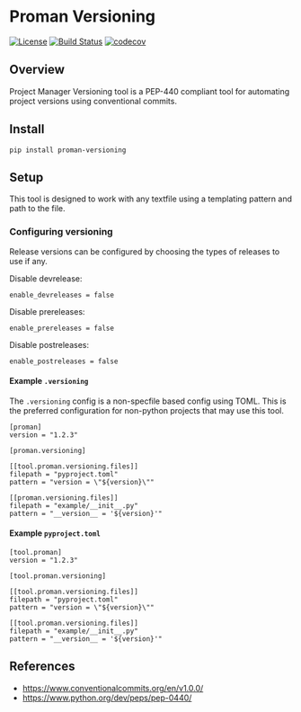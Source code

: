 # Proman Versioning

[![License](https://img.shields.io/badge/License-Apache%202.0-blue.svg)](https://spdx.org/licenses/MPL-2.0)
[![Build Status](https://travis-ci.org/kuwv/proman-versioning.svg?branch=master)](https://travis-ci.org/kuwv/proman-versioning)
[![codecov](https://codecov.io/gh/kuwv/proman-versioning/branch/master/graph/badge.svg)](https://codecov.io/gh/kuwv/proman-versioning)

## Overview

Project Manager Versioning tool is a PEP-440 compliant tool for automating
project versions using conventional commits.

## Install

`pip install proman-versioning`

## Setup

This tool is designed to work with any textfile using a templating pattern and
 path to the file.

### Configuring versioning

Release versions can be configured by choosing the types of releases to use if
any.

Disable devrelease:
```
enable_devreleases = false
```

Disable prereleases:
```
enable_prereleases = false
```

Disable postreleases:
```
enable_postreleases = false
```

#### Example `.versioning`

The `.versioning` config is a non-specfile based config using TOML. This is the
preferred configuration for non-python projects that may use this tool.

```
[proman]
version = "1.2.3"

[proman.versioning]

[[tool.proman.versioning.files]]
filepath = "pyproject.toml"
pattern = "version = \"${version}\""

[[proman.versioning.files]]
filepath = "example/__init__.py"
pattern = "__version__ = '${version}'"
```

#### Example `pyproject.toml`

```
[tool.proman]
version = "1.2.3"

[tool.proman.versioning]

[[tool.proman.versioning.files]]
filepath = "pyproject.toml"
pattern = "version = \"${version}\""

[[tool.proman.versioning.files]]
filepath = "example/__init__.py"
pattern = "__version__ = '${version}'"
```

## References

- https://www.conventionalcommits.org/en/v1.0.0/
- https://www.python.org/dev/peps/pep-0440/
